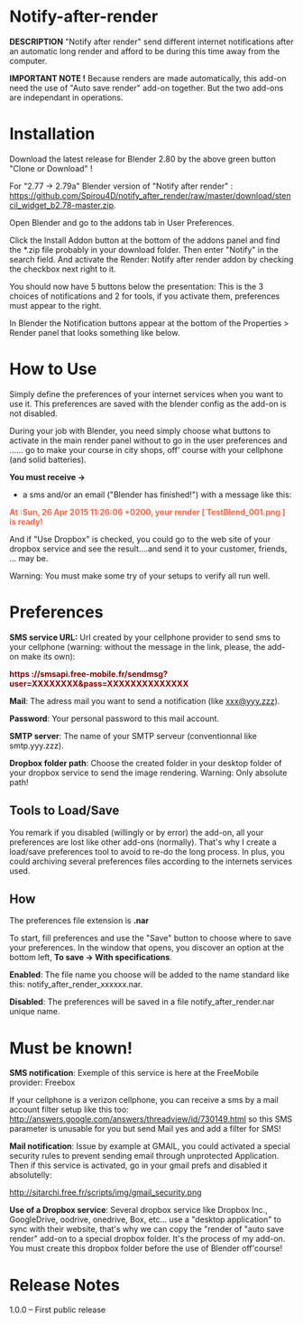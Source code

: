 # Notify-after-render

<b>DESCRIPTION</b>
"Notify after render" send different internet notifications after an automatic long render and afford to be during this time away from the computer.

<b>IMPORTANT NOTE !</b>
Because renders are made automatically, this add-on need the use of "Auto save render" add-on together. But the two add-ons are independant in operations.

# Installation
Download the latest release for Blender 2.80 by the above green button "Clone or Download" ! 

For "2.77 -> 2.79a" Blender version of "Notify after render" : https://github.com/Spirou4D/notify_after_render/raw/master/download/stencil_widget_b2.78-master.zip.

Open Blender and go to the addons tab in User Preferences.

Click the Install Addon button at the bottom of the addons panel and find the *.zip file probably in your download folder.
Then enter "Notify" in the search field. And activate the Render: Notify after render addon by checking the checkbox next right to it.

You should now have 5 buttons below the presentation: This is the 3 choices of notifications and 2 for tools, if you activate them, preferences must appear to the right.


In Blender the Notification buttons appear at the bottom of the Properties > Render panel that looks something like below.

# How to Use

Simply define the preferences of your internet services when you want to use it. This preferences are saved with the blender config as the add-on is not disabled.

During your job with Blender, you need simply choose what buttons to activate in the main render panel without to go in the user preferences and ...... go to make your course in city shops, off' course with your cellphone (and solid batteries).


<b>You must receive -></b>
- a sms and/or an email ("Blender has finished!") with a message like this:

<b><span style="color: tomato;">At :Sun, 26 Apr 2015 11:26:06 +0200, your render [ TestBlend_001.png ] is ready!</span></b>

And if "Use Dropbox" is checked, you could go to the web site of your dropbox service and see the result....and send it to your customer, friends, ... may be.

Warning: You must make some try of your setups to verify all run well.

# Preferences
<b>SMS service URL:</b> Url created by your cellphone provider to send sms to your cellphone (warning: without the message in the link, please, the add-on make its own):

<b><span style="color: darkred;">https ://smsapi.free-mobile.fr/sendmsg?user=XXXXXXXX&pass=XXXXXXXXXXXXXX</span></b>


<b>Mail</b>: The adress mail you want to send a notification (like xxx@yyy.zzz).

<b>Password</b>: Your personal password to this mail account.

<b>SMTP server</b>: The name of your SMTP serveur (conventionnal like smtp.yyy.zzz).


<b>Dropbox folder path</b>: Choose the created folder in your desktop folder of your dropbox service to send the image rendering. Warning: Only absolute path!


## Tools to Load/Save
You remark if you disabled (willingly or by error) the add-on, all your preferences are lost like other add-ons (normally). That's why I create a load/save preferences tool to avoid to re-do the long process. In plus, you could archiving several preferences files according to the internets services used.

## How
The preferences file extension is <b>.nar</b>

To start, fill preferences and use the "Save" button to choose where to save your preferences. In the window that opens, you discover an option at the bottom left, <b>To save -> With specifications</b>.

<b>Enabled</b>: The file name you choose will be added to the name standard like this: notify_after_render_xxxxxx.nar.

<b>Disabled</b>: The preferences will be saved in a file notify_after_render.nar unique name.

# Must be known!
<b>SMS notification</b>: Exemple of this service is here at the FreeMobile provider: Freebox

If your cellphone is a verizon cellphone, you can receive a sms by a mail account filter setup like this too: http://answers.google.com/answers/threadview/id/730149.html so this SMS parameter is unusable for you but send Mail yes and add a filter for SMS!


<b>Mail notification</b>: Issue by example at GMAIL, you could activated a special security rules to prevent sending email through unprotected Application. Then if this service is activated, go in your gmail prefs and disabled it absolutelly:

http://sitarchi.free.fr/scripts/img/gmail_security.png


<b>Use of a Dropbox service</b>: Several dropbox service like Dropbox Inc., GoogleDrive, oodrive, onedrive, Box, etc... use a "desktop application" to sync with their website, that's why we can copy the "render of "auto save render" add-on to a special dropbox folder. It's the process of my add-on. You must create this dropbox folder before the use of Blender off'course!

# Release Notes
1.0.0 – First public release
